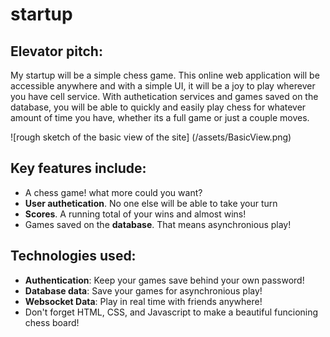 # startup
## Elevator pitch: 
My startup will be a simple chess game. This online web application will be accessible anywhere and with a simple UI, it will be a joy to play wherever you have cell service. With authetication services and games saved on the database, you will be able to quickly and easily play chess for whatever amount of time you have, whether its a full game or just a couple moves. 

![rough sketch of the basic view of the site]
(/assets/BasicView.png)

## Key features include:
- A chess game! what more could you want?
- __User authetication__. No one else will be able to take your turn
- __Scores__. A running total of your wins and almost wins!
- Games saved on the __database__. That means asynchronious play!

## Technologies used:
- __Authentication__: Keep your games save behind your own password!
- __Database data__: Save your games for asynchronious play!
- __Websocket Data__: Play in real time with friends anywhere!
- Don't forget HTML, CSS, and Javascript to make a beautiful funcioning chess board!


